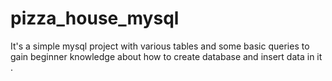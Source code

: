 # pizza_house_mysql
It's a simple mysql project with various tables  and some basic queries to gain beginner knowledge about how to create database and insert data in it . 
